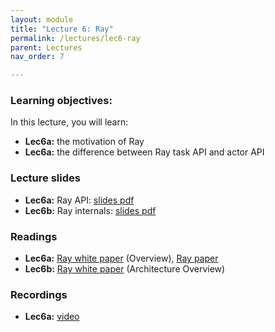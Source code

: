 ```yaml
---
layout: module
title: "Lecture 6: Ray"
permalink: /lectures/lec6-ray
parent: Lectures
nav_order: 7

---
```


### Learning objectives:

In this lecture, you will learn:

* **Lec6a:** the motivation of Ray
* **Lec6a:** the difference between Ray task API and actor API



### Lecture slides

* **Lec6a:** Ray API: [slides pdf](/ds5110-cs5501-spring24/assets/docs/lec6a-ray-api.pdf)
* **Lec6b:** Ray internals: [slides pdf](/ds5110-cs5501-spring24/assets/docs/lec6a-ray-internals.pdf)


### Readings 

* **Lec6a:** [Ray white paper](https://docs.google.com/document/d/1tBw9A4j62ruI5omIJbMxly-la5w4q_TjyJgJL_jN2fI/preview) (Overview),  [Ray paper](https://www.usenix.org/conference/osdi18/presentation/moritz)
* **Lec6b:** [Ray white paper](https://docs.google.com/document/d/1tBw9A4j62ruI5omIJbMxly-la5w4q_TjyJgJL_jN2fI/preview) (Architecture Overview)


### Recordings

* **Lec6a:** [video](https://edstem.org/us/courses/53518/discussion/4553496)


